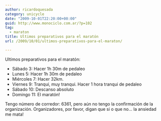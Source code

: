 ```yaml
---
author: ricardoquesada
category: unicycle
date: "2009-10-01T22:20:00+00:00"
guid: http://www.monociclo.com.ar/?p=102
tag:
  - maraton
title: Ultimos preparativos para el maratón
url: /2009/10/01/ultimos-preparativos-para-el-maraton/

---
```

Ultimos preparativos para el maratón:  

- Sábado 3: Hacer 1h 30m de pedaleo
- Lunes 5: Hacer 1h 30m de pedaleo
- Miércoles 7: Hacer 32km.
- Viernes 9: Tranqui, muy tranqui. Hacer 1 hora tranqui de pedaleo
- Sábado 10: Descanso absoluto
- Domingo 11: El maratón!  

Tengo número de corredor: 6361, pero aún no tengo la confirmación de la organización. Organizadores, por favor, digan que si o que no... la ansiedad me mata!
